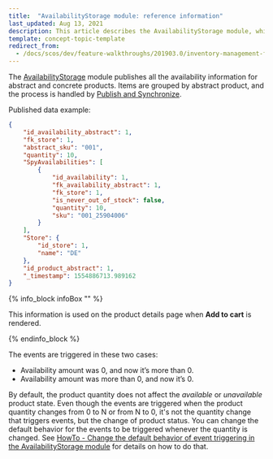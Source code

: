 ```yaml
---
title:  "AvailabilityStorage module: reference information"
last_updated: Aug 13, 2021
description: This article describes the AvailabilityStorage module, which publishes all the availability information for abstract and concrete products
template: concept-topic-template
redirect_from:
  - /docs/scos/dev/feature-walkthroughs/201903.0/inventory-management-feature-walkthrough/reference-informaton-availabilitystorage-module-overview.html
---
```


The [AvailabilityStorage](https://github.com/spryker/availability-storage) module publishes all the availability information for abstract and concrete products. Items are grouped by abstract product, and the process is handled by [Publish and Synchronize](/docs/scos/dev/back-end-development/data-manipulation/data-publishing/publish-and-synchronization.html).

Published data example:

```json
{
    "id_availability_abstract": 1,
    "fk_store": 1,
    "abstract_sku": "001",
    "quantity": 10,
    "SpyAvailabilities": [
        {
            "id_availability": 1,
            "fk_availability_abstract": 1,
            "fk_store": 1,
            "is_never_out_of_stock": false,
            "quantity": 10,
            "sku": "001_25904006"
        }
    ],
    "Store": {
        "id_store": 1,
        "name": "DE"
    },
    "id_product_abstract": 1,
    "_timestamp": 1554886713.989162
}
```

{% info_block infoBox "" %}

This information is used on the product details page when **Add to cart** is rendered.

{% endinfo_block %}

The events are triggered in these two cases:

* Availability amount was 0, and now it’s more than 0.
* Availability amount was more than 0, and now it’s 0.

By default, the product quantity does not affect the *available* or *unavailable* product state. Even though the events are triggered when the product quantity changes from 0 to N or from N to 0, it's not the quantity change that triggers events, but the change of product status. You can change the default behavior for the events to be triggered whenever the quantity is changed. See [HowTo - Change the default behavior of event triggering in the AvailabilityStorage module](/docs/pbc/all/warehouse-management-system/{{site.version}}/extend-and-customize/configure-product-availability-to-be-published-on-product-amount-changes.html) for details on how to do that.
